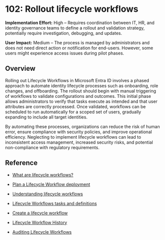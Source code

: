# 102: Rollout lifecycle workflows

**Implementation Effort:** High – Requires coordination between IT, HR, and identity governance teams to define a rollout and validation strategy, potentially require investigation, debugging, and updates.

**User Impact:** Medium – The process is managed by administrators and does not need direct action or notification for end-users. However, some users might experience access issues during pilot phases.

## Overview

Rolling out Lifecycle Workflows in Microsoft Entra ID involves a phased approach to automate identity lifecycle processes such as onboarding, role changes, and offboarding. The rollout should begin with manual triggering of workflows to validate configurations and outcomes. This initial phase allows administrators to verify that tasks execute as intended and that user attributes are correctly processed. Once validated, workflows can be scheduled to run automatically for a scoped set of users, gradually expanding to include all target identities.

 By automating these processes, organizations can reduce the risk of human error, ensure compliance with security policies, and improve operational efficiency. Neglecting to implement lifecycle workflows can lead to inconsistent access management, increased security risks, and potential non-compliance with regulatory requirements.

## Reference

* [What are lifecycle workflows?](https://learn.microsoft.com/entra/id-governance/what-are-lifecycle-workflows)

* [Plan a Lifecycle Workflow deployment](https://learn.microsoft.com/entra/id-governance/lifecycle-workflows-deployment)

* [Understanding lifecycle workflows](https://learn.microsoft.com/entra/id-governance/understanding-lifecycle-workflows)

* [Lifecycle Workflows tasks and definitions](https://learn.microsoft.com/entra/id-governance/lifecycle-workflow-tasks)

* [Create a lifecycle workflow](https://learn.microsoft.com/entra/id-governance/create-lifecycle-workflow)

* [Lifecycle Workflow History](https://learn.microsoft.com/entra/id-governance/lifecycle-workflow-history)

* [Auditing Lifecycle Workflows](https://learn.microsoft.com/entra/id-governance/lifecycle-workflow-audits)

